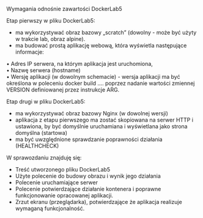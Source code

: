 Wymagania odnośnie zawartości DockerLab5

Etap pierwszy w pliku DockerLab5: 
- ma wykorzystywać obraz bazowy „scratch” (dowolny - może być użyty w trakcie lab, obraz alpine).
- ma budować prostą aplikację webową, która wyświetla następujące informacje:

• Adres IP serwera, na którym aplikacja jest uruchomiona,   
• Nazwę serwera (hostname)  
• Wersję aplikacji (w dowolnym schemacie)  - wersja aplikacji ma być określona w poleceniu docker build …. poprzez nadanie wartości zmiennej VERSION definiowanej przez instrukcje ARG.

Etap drugi w pliku DockerLab5:   
- ma wykorzystywać obraz bazowy Nginx (w dowolnej wersji)
- aplikacja z etapu pierwszego ma zostać skopiowana na serwer HTTP i ustawiona, by być domyślnie uruchamiana i wyświetlana  jako strona domyślna (startowa)
- ma być uwzględnione sprawdzanie poprawności działania (HEALTHCHECK)

W sprawozdaniu znajduję się:
- Treść utworzonego pliku DockerLab5  
- Użyte polecenie do budowy obrazu i wynik jego działania
- Polecenie uruchamiające serwer
- Polecenie potwierdzające działanie kontenera i poprawne funkcjonowanie opracowanej aplikacji.
- Zrzut ekranu (przeglądarka), potwierdzające że aplikacja realizuje 
wymaganą funkcjonalność.
